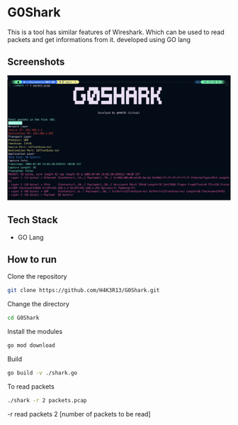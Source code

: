 
# G0Shark
This is a tool has similar features of Wireshark. Which can be used to read packets and get informations from it. developed using GO lang 



## Screenshots

![g0shark](./src/s1.png)



## Tech Stack
- GO Lang
## How to run
Clone the repository
```bash
git clone https://github.com/H4K3R13/G0Shark.git
```
Change the directory
```bash
cd G0Shark
```
Install the modules
```bash
go mod download
```
Build 
```bash
go build -v ./shark.go
```
To read packets
```bash
./shark -r 2 packets.pcap
```

-r read packets 2 [number of packets to be read]

